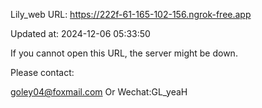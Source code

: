 Lily_web URL: https://222f-61-165-102-156.ngrok-free.app

Updated at: 2024-12-06 05:33:50

If you cannot open this URL, the server might be down.

Please contact: 

goley04@foxmail.com Or Wechat:GL_yeaH